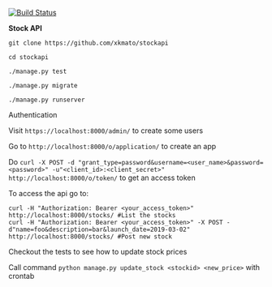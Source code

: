 [![Build Status](https://travis-ci.org/xkmato/stockapi.svg?branch=master)](https://travis-ci.org/xkmato/stockapi)

**Stock API**

```
git clone https://github.com/xkmato/stockapi

cd stockapi

./manage.py test

./manage.py migrate

./manage.py runserver

```

Authentication

Visit `https://localhost:8000/admin/` to create some users

Go to `http://localhost:8000/o/application/` to create an app

Do `curl -X POST -d "grant_type=password&username=<user_name>&password=<password>" -u"<client_id>:<client_secret>" http://localhost:8000/o/token/` to get an access token


To access the api go to:
 
 ```
curl -H "Authorization: Bearer <your_access_token>" http://localhost:8000/stocks/ #List the stocks
curl -H "Authorization: Bearer <your_access_token>" -X POST -d"name=foo&description=bar&launch_date=2019-03-02" http://localhost:8000/stocks/ #Post new stock
```
Checkout the tests to see how to update stock prices

Call command `python manage.py update_stock <stockid> <new_price>` with crontab
 
 